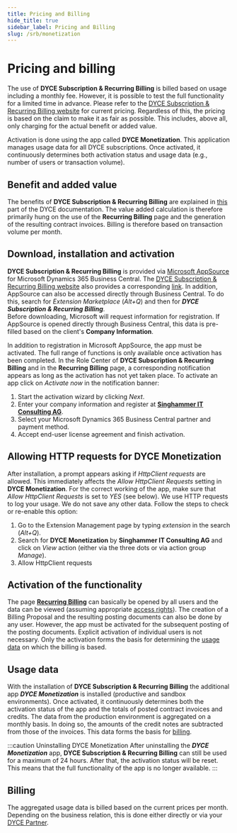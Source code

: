 ```yaml
---
title: Pricing and Billing
hide_title: true
sidebar_label: Pricing and Billing
slug: /srb/monetization
---
```


# Pricing and billing
The use of **DYCE Subscription & Recurring Billing** is billed based on usage including a monthly fee. However, it is possible to test the full functionality for a limited time in advance. Please refer to the <a href="https://www.singhammer.com/en/solutions/subscription-recurring-billing/" title="DYCE Subscription & Recurring Billing">DYCE Subscription & Recurring Billing website</a> for current pricing. Regardless of this, the pricing is based on the claim to make it as fair as possible. This includes, above all, only charging for the actual benefit or added value.

Activation is done using the app called **DYCE Monetization**. This application manages usage data for all DYCE subscriptions. Once activated, it continuously determines both activation status and usage data (e.g., number of users or transaction volume).


## Benefit and added value
The benefits of **DYCE Subscription & Recurring Billing** are explained in [this](/docs/srb/purpose.md) part of the DYCE documentation. The value added calculation is therefore primarily hung on the use of the **Recurring Billing** page and the generation of the resulting contract invoices. Billing is therefore based on transaction volume per month.


## Download, installation and activation
**DYCE Subscription & Recurring Billing** is provided via <a href="https://appsource.microsoft.com/en-us/marketplace/apps?product=dynamics-365-business-central&search=dyce&page=1" title="Microsoft AppSource Business Central">Microsoft AppSource</a> for Microsoft Dynamics 365 Business Central. The <a href="https://www.singhammer.com/en/solutions/subscription-recurring-billing/" title="DYCE Subscription & Recurring Billing">DYCE Subscription & Recurring Billing website</a> also provides a corresponding <a href="https://appsource.microsoft.com/en-us/product/dynamics-365-business-central/PUBID.singhammeritconsultingag1598359803264%7CAID.1001%7CPAPPID.c12f11e8-b5a0-4450-a3f5-110b6cd46d1e?tab=Overview" title="DYCE Subscription & Recurring Billing on AppSource">link</a>. In addition, AppSource can also be accessed directly through Business Central. To do this, search for *Extension Marketplace* (*Alt+Q*) and then for ***DYCE Subscription & Recurring Billing***. <br/>
Before downloading, Microsoft will request information for registration. If AppSource is opened directly through Business Central, this data is pre-filled based on the client's **Company Information**. <br/>

In addition to registration in Microsoft AppSource, the app must be activated. The full range of functions is only available once activation has been completed. In the Role Center of **DYCE Subscription & Recurring Billing** and in the **Recurring Billing** page, a corresponding notification appears as long as the activation has not yet taken place. To activate an app click on *Activate now* in the notification banner:
1. Start the activation wizard by clicking *Next*.
2. Enter your company information and register at **<a href="https://www.singhammer.com/" title="Singhammer IT Consulting AG">Singhammer IT Consulting AG</a>**.
3. Select your Microsoft Dynamics 365 Business Central partner and payment method.
4. Accept end-user license agreement and finish activation.


## Allowing HTTP requests for DYCE Monetization
After installation, a prompt appears asking if *HttpClient requests* are allowed. This immediately affects the *Allow HttpClient Requests* setting in **DYCE Monetization**. For the correct working of the app, make sure that *Allow HttpClient Requests* is set to *YES* (see below). We use HTTP requests to log your usage. We do not save any other data. Follow the steps to check or re-enable this option:
1. Go to the Extension Management page by typing *extension* in the search (*Alt+Q*).
2. Search for **DYCE Monetization** by **Singhammer IT Consulting AG** and click on *View* action (either via the three dots or via action group *Manage*).
3. Allow HttpClient requests


## Activation of the functionality
The page **[Recurring Billing](/docs/srb/recurring-billing.md)** can basically be opened by all users and the data can be viewed (assuming appropriate [access rights](/docs/srb/setup/permissions.md)). The creation of a Billing Proposal and the resulting posting documents can also be done by any user. However, the app must be activated for the subsequent posting of the posting documents. Explicit activation of individual users is not necessary. Only the activation forms the basis for determining the [usage data](#usage-data) on which the billing is based.


## Usage data
With the installation of **DYCE Subscription & Recurring Billing** the additional app ***DYCE Monetization*** is installed (productive and sandbox environments). Once activated, it continuously determines both the activation status of the app and the totals of posted contract invoices and credits. The data from the production environment is aggregated on a monthly basis. In doing so, the amounts of the credit notes are subtracted from those of the invoices. This data forms the basis for [billing](#billing).

:::caution Uninstalling DYCE Monetization
After uninstalling the ***DYCE Monetization*** app, **DYCE Subscription & Recurring Billing** can still be used for a maximum of 24 hours. After that, the activation status will be reset. This means that the full functionality of the app is no longer available.
:::


## Billing
The aggregated usage data is billed based on the current prices per month. Depending on the business relation, this is done either directly or via your <a href="https://www.singhammer.com/en/become-a-partner/" title="Becoming a DYCE Partner">DYCE Partner</a>.
